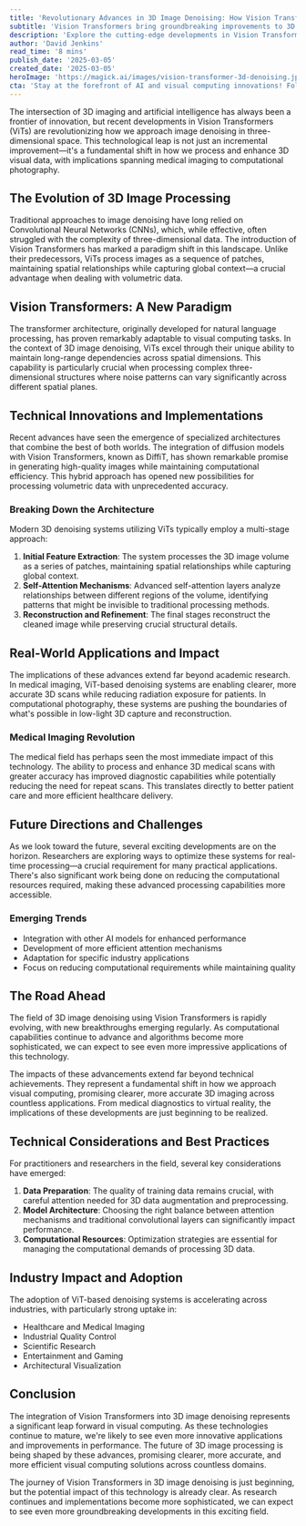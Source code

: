```yaml
---
title: 'Revolutionary Advances in 3D Image Denoising: How Vision Transformers are Reshaping Visual Computing'
subtitle: 'Vision Transformers bring groundbreaking improvements to 3D image processing'
description: 'Explore the cutting-edge developments in Vision Transformers, transforming 3D image denoising with unprecedented accuracy and efficiency. Learn how these innovations are impacting industries from medical imaging to computational photography, marking a paradigm shift in visual computing.'
author: 'David Jenkins'
read_time: '8 mins'
publish_date: '2025-03-05'
created_date: '2025-03-05'
heroImage: 'https://magick.ai/images/vision-transformer-3d-denoising.jpg'
cta: 'Stay at the forefront of AI and visual computing innovations! Follow us on LinkedIn for regular updates on groundbreaking developments in Vision Transformers and other cutting-edge technologies.'
---
```


The intersection of 3D imaging and artificial intelligence has always been a frontier of innovation, but recent developments in Vision Transformers (ViTs) are revolutionizing how we approach image denoising in three-dimensional space. This technological leap is not just an incremental improvement—it's a fundamental shift in how we process and enhance 3D visual data, with implications spanning medical imaging to computational photography.

## The Evolution of 3D Image Processing

Traditional approaches to image denoising have long relied on Convolutional Neural Networks (CNNs), which, while effective, often struggled with the complexity of three-dimensional data. The introduction of Vision Transformers has marked a paradigm shift in this landscape. Unlike their predecessors, ViTs process images as a sequence of patches, maintaining spatial relationships while capturing global context—a crucial advantage when dealing with volumetric data.

## Vision Transformers: A New Paradigm

The transformer architecture, originally developed for natural language processing, has proven remarkably adaptable to visual computing tasks. In the context of 3D image denoising, ViTs excel through their unique ability to maintain long-range dependencies across spatial dimensions. This capability is particularly crucial when processing complex three-dimensional structures where noise patterns can vary significantly across different spatial planes.

## Technical Innovations and Implementations

Recent advances have seen the emergence of specialized architectures that combine the best of both worlds. The integration of diffusion models with Vision Transformers, known as DiffiT, has shown remarkable promise in generating high-quality images while maintaining computational efficiency. This hybrid approach has opened new possibilities for processing volumetric data with unprecedented accuracy.

### Breaking Down the Architecture

Modern 3D denoising systems utilizing ViTs typically employ a multi-stage approach:

1. **Initial Feature Extraction**: The system processes the 3D image volume as a series of patches, maintaining spatial relationships while capturing global context.
2. **Self-Attention Mechanisms**: Advanced self-attention layers analyze relationships between different regions of the volume, identifying patterns that might be invisible to traditional processing methods.
3. **Reconstruction and Refinement**: The final stages reconstruct the cleaned image while preserving crucial structural details.

## Real-World Applications and Impact

The implications of these advances extend far beyond academic research. In medical imaging, ViT-based denoising systems are enabling clearer, more accurate 3D scans while reducing radiation exposure for patients. In computational photography, these systems are pushing the boundaries of what's possible in low-light 3D capture and reconstruction.

### Medical Imaging Revolution

The medical field has perhaps seen the most immediate impact of this technology. The ability to process and enhance 3D medical scans with greater accuracy has improved diagnostic capabilities while potentially reducing the need for repeat scans. This translates directly to better patient care and more efficient healthcare delivery.

## Future Directions and Challenges

As we look toward the future, several exciting developments are on the horizon. Researchers are exploring ways to optimize these systems for real-time processing—a crucial requirement for many practical applications. There's also significant work being done on reducing the computational resources required, making these advanced processing capabilities more accessible.

### Emerging Trends

- Integration with other AI models for enhanced performance
- Development of more efficient attention mechanisms
- Adaptation for specific industry applications
- Focus on reducing computational requirements while maintaining quality

## The Road Ahead

The field of 3D image denoising using Vision Transformers is rapidly evolving, with new breakthroughs emerging regularly. As computational capabilities continue to advance and algorithms become more sophisticated, we can expect to see even more impressive applications of this technology.

The impacts of these advancements extend far beyond technical achievements. They represent a fundamental shift in how we approach visual computing, promising clearer, more accurate 3D imaging across countless applications. From medical diagnostics to virtual reality, the implications of these developments are just beginning to be realized.

## Technical Considerations and Best Practices

For practitioners and researchers in the field, several key considerations have emerged:

1. **Data Preparation**: The quality of training data remains crucial, with careful attention needed for 3D data augmentation and preprocessing.
2. **Model Architecture**: Choosing the right balance between attention mechanisms and traditional convolutional layers can significantly impact performance.
3. **Computational Resources**: Optimization strategies are essential for managing the computational demands of processing 3D data.

## Industry Impact and Adoption

The adoption of ViT-based denoising systems is accelerating across industries, with particularly strong uptake in:

- Healthcare and Medical Imaging
- Industrial Quality Control
- Scientific Research
- Entertainment and Gaming
- Architectural Visualization

## Conclusion

The integration of Vision Transformers into 3D image denoising represents a significant leap forward in visual computing. As these technologies continue to mature, we're likely to see even more innovative applications and improvements in performance. The future of 3D image processing is being shaped by these advances, promising clearer, more accurate, and more efficient visual computing solutions across countless domains.

The journey of Vision Transformers in 3D image denoising is just beginning, but the potential impact of this technology is already clear. As research continues and implementations become more sophisticated, we can expect to see even more groundbreaking developments in this exciting field.